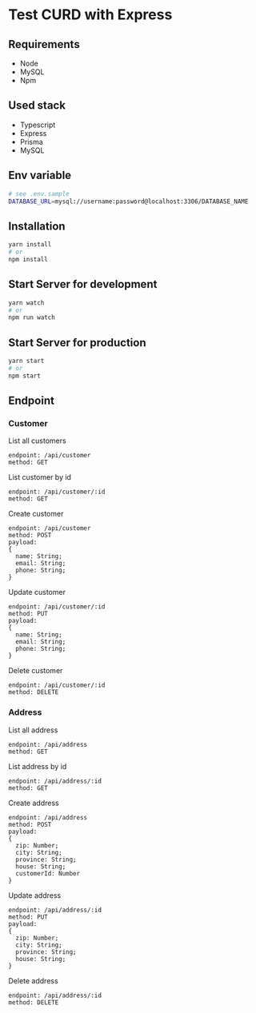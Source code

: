 # Test CURD with Express

## Requirements

- Node
- MySQL
- Npm

## Used stack

- Typescript
- Express
- Prisma
- MySQL

## Env variable

```sh
# see .env.sample
DATABASE_URL=mysql://username:password@localhost:3306/DATABASE_NAME
```

## Installation

```sh
yarn install
# or
npm install
```

## Start Server for development

```sh
yarn watch
# or
npm run watch
```

## Start Server for production

```sh
yarn start
# or
npm start
```

## Endpoint

### Customer

List all customers

```
endpoint: /api/customer
method: GET
```

List customer by id

```
endpoint: /api/customer/:id
method: GET
```

Create customer

```
endpoint: /api/customer
method: POST
payload:
{
  name: String;
  email: String;
  phone: String;
}
```

Update customer

```
endpoint: /api/customer/:id
method: PUT
payload:
{
  name: String;
  email: String;
  phone: String;
}
```

Delete customer

```
endpoint: /api/customer/:id
method: DELETE
```

### Address

List all address

```
endpoint: /api/address
method: GET
```

List address by id

```
endpoint: /api/address/:id
method: GET
```

Create address

```
endpoint: /api/address
method: POST
payload:
{
  zip: Number;
  city: String;
  province: String;
  house: String;
  customerId: Number
}
```

Update address

```
endpoint: /api/address/:id
method: PUT
payload:
{
  zip: Number;
  city: String;
  province: String;
  house: String;
}
```

Delete address

```
endpoint: /api/address/:id
method: DELETE
```
